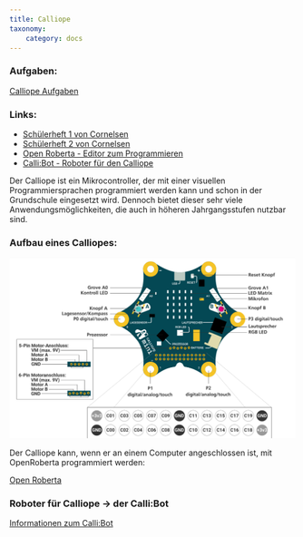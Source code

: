 ```yaml
---
title: Calliope
taxonomy:
    category: docs
---
```

### Aufgaben: 
[Calliope Aufgaben](./01aufgaben)

### Links:
- [Schülerheft 1 von Cornelsen](../../files/cornelsen-schuelermaterial-1.pdf)
- [Schülerheft 2 von Cornelsen](../../files/cornelsen-schuelermaterial-2.pdf)
- [Open Roberta - Editor zum Programmieren](https://lab.open-roberta.org/)
- [Calli:Bot - Roboter für den Calliope](./01callibot)


Der Calliope ist ein Mikrocontroller, der mit einer visuellen Programmiersprachen programmiert werden kann und schon in der Grundschule eingesetzt wird. Dennoch bietet dieser sehr viele Anwendungsmöglichkeiten, die auch in höheren Jahrgangsstufen nutzbar sind.
### Aufbau eines Calliopes:
![Calliope](../../images/calliope.png)

Der Calliope kann, wenn er an einem Computer angeschlossen ist, mit OpenRoberta programmiert werden:

[Open Roberta](https://lab.open-roberta.org/)

### Roboter für Calliope -> der Calli:Bot
[Informationen zum Calli:Bot](./01callibot)